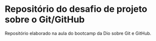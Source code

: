 # Repositório do desafio de projeto sobre o Git/GitHub
Repositório elaborado na aula do bootcamp da Dio sobre Git e GitHub.
